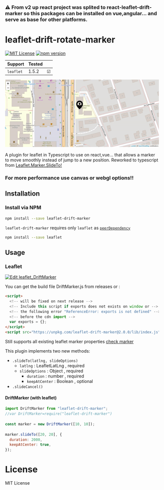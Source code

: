 ### :warning: From v2 up react project was splited to react-leaflet-drift-marker so this packages can be installed on vue,angular... and serve as base for other platforms.

# leaflet-drift-rotate-marker

[![MIT License](https://img.shields.io/badge/license-MIT-brightgreen.svg?style=plastic)](http://opensource.org/licenses/MIT)
[![npm version](https://img.shields.io/badge/npm-v2.0.0-green.svg?style=plastic)](https://www.npmjs.com/package/leaflet-drift-marker)

| Support   | Tested |         |
| --------- | ------ | ------- |
| `leaflet` | 1.5.2  | &#9745; |

!["IMG"](./docs/driftmarker.gif "example")

A plugin for leaflet in Typescript to use on react,vue... that allows a marker to move smoothly instead of jump to a new position. Reworked to typescript from [Leaflet.Marker.SlideTo!](https://gitlab.com/IvanSanchez/Leaflet.Marker.SlideTo)

### For more performance use canvas or webgl options!!

## Installation

### Install via NPM

```bash
npm install --save leaflet-drift-marker
```

`leaflet-drift-marker` requires only `leaflet` as [`peerDependency`](https://docs.npmjs.com/files/package.json#peerdependencies)

```bash
npm install --save leaflet
```

## Usage

### Leaflet

[![Edit leaflet_DriftMarker](https://codesandbox.io/static/img/play-codesandbox.svg)](https://codesandbox.io/s/static-bcdhq?fontsize=14)

You can get the build file DriftMarker.js from releases or :

```html
<script>
  <!-- will be fixed on next release -->
  <!-- Include this script if exports does not exists on window or -->
  <!-- the following error "ReferenceError: exports is not defined" -->
  <!-- before the cdn import -->
  var exports = {};
</script>
<script src="https://unpkg.com/leaflet-drift-marker@2.0.0/lib/index.js"></script>
```

Still supports all existing leaflet marker properties [check marker](https://leafletjs.com/reference-1.5.0.html#marker)

This plugin implements two new methods:

- `.slideTo(latlng, slideOptions)`
  - `latlng` : LeafletLatLng , required
  - `slideOptions` : Object , required
    - `duration` : number , required
    - `keepAtCenter` : Boolean , optional
- `.slideCancel()`

#### DriftMarker (with leaflet)

```javascript
import DriftMarker from "leaflet-drift-marker";
//var DriftMarker=require("leaflet-drift-marker")

const marker = new DriftMarker([10, 10]);

marker.slideTo([20, 20], {
  duration: 2000,
  keepAtCenter: true,
});
```

# License

MIT License
